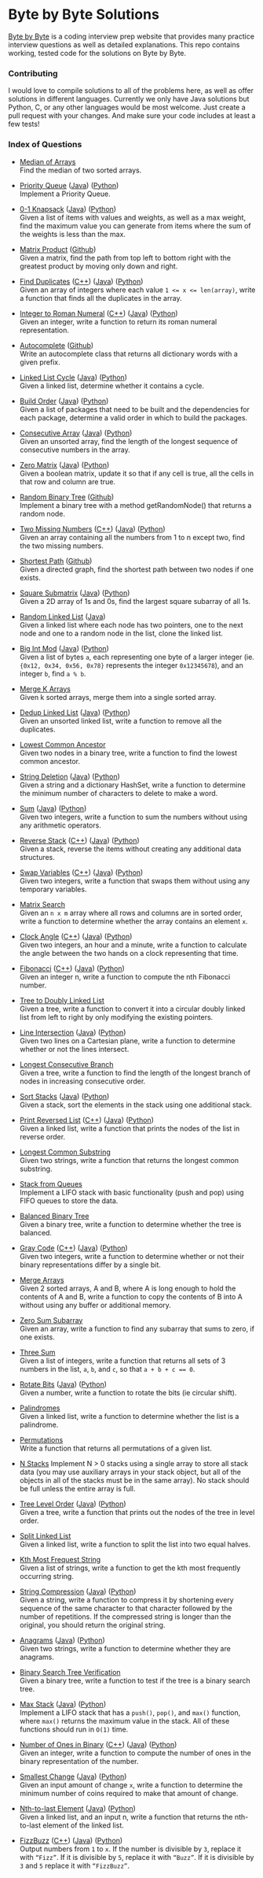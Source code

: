 # Byte by Byte Solutions
[Byte by Byte](http://www.byte-by-byte.com) is a coding interview prep website that provides many practice interview questions as well as detailed explanations. This repo contains working, tested code for the solutions on Byte by Byte.

### Contributing
I would love to compile solutions to all of the problems here, as well as offer solutions in different languages. Currently we only have Java solutions but Python, C, or any other languages would be most welcome. Just create a pull request with your changes. And make sure your code includes at least a few tests!

### Index of Questions
* [Median of Arrays](http://www.byte-by-byte.com/median/)  
Find the median of two sorted arrays.

* [Priority Queue](http://www.byte-by-byte.com/priorityqueue/)
([Java](https://github.com/samgh/Byte-by-Byte-Solutions/blob/master/java/PriorityQueue.java))
([Python](https://github.com/samgh/Byte-by-Byte-Solutions/blob/master/python/PriorityQueue.py))<br>
Implement a Priority Queue.

* [0-1 Knapsack](http://www.byte-by-byte.com/01knapsack/)
([Java](https://github.com/samgh/Byte-by-Byte-Solutions/blob/master/java/Knapsack.java))
([Python](https://github.com/samgh/Byte-by-Byte-Solutions/blob/master/python/Knapsack.py))<br>
Given a list of items with values and weights, as well as a max weight, find the maximum value you can generate from items where the sum of the weights is less than the max.

* [Matrix Product](http://www.byte-by-byte.com/matrixproduct/)
([Github](https://github.com/samgh/Byte-by-Byte-Solutions/blob/master/java/MatrixProduct.java))<br>
Given a matrix, find the path from top left to bottom right with the greatest product by moving only down and right.

* [Find Duplicates](http://www.byte-by-byte.com/findduplicates/)
([C++](https://github.com/samgh/Byte-by-Byte-Solutions/blob/master/cpp/FindDuplicates.cpp))
([Java](https://github.com/samgh/Byte-by-Byte-Solutions/blob/master/java/FindDuplicates.java))
([Python](https://github.com/samgh/Byte-by-Byte-Solutions/blob/master/python/FindDuplicates.py))<br>
Given an array of integers where each value `1 <= x <= len(array)`, write a function that finds all the duplicates in the array.

* [Integer to Roman Numeral](http://www.byte-by-byte.com/inttoroman/)
([C++](https://github.com/samgh/Byte-by-Byte-Solutions/blob/master/cpp/IntToRoman.cpp))
([Java](https://github.com/samgh/Byte-by-Byte-Solutions/blob/master/java/IntToRoman.java))
([Python](https://github.com/samgh/Byte-by-Byte-Solutions/blob/master/pythopython/IntToRoman.py))<br>
Given an integer, write a function to return its roman numeral representation.

* [Autocomplete](http://www.byte-by-byte.com/autocomplete/) ([Github](https://github.com/samgh/Byte-by-Byte-Solutions/blob/master/java/Autocomplete.java))  
Write an autocomplete class that returns all dictionary words with a given prefix.

* [Linked List Cycle](http://www.byte-by-byte.com/listcycles/)
([Java](https://github.com/samgh/Byte-by-Byte-Solutions/blob/master/java/LinkedListCycle.java))
([Python](https://github.com/samgh/Byte-by-Byte-Solutions/blob/master/python/LinkedListCycle.py))<br>
Given a linked list, determine whether it contains a cycle.

* [Build Order](http://www.byte-by-byte.com/buildorder/)
([Java](https://github.com/samgh/Byte-by-Byte-Solutions/blob/master/java/BuildOrder.java))
([Python](https://github.com/samgh/Byte-by-Byte-Solutions/blob/master/python/BuildOrder.py))<br>
Given a list of packages that need to be built and the dependencies for each package, determine a valid order in which to build the packages.

* [Consecutive Array](http://www.byte-by-byte.com/consecutivearray/)
([Java](https://github.com/samgh/Byte-by-Byte-Solutions/blob/master/java/ConsecutiveArray.java))
([Python](https://github.com/samgh/Byte-by-Byte-Solutions/blob/master/python/ConsecutiveArray.py))<br>
Given an unsorted array, find the length of the longest sequence of consecutive numbers in the array.

* [Zero Matrix](http://www.byte-by-byte.com/zeromatrix/)
([Java](https://github.com/samgh/Byte-by-Byte-Solutions/blob/master/java/ZeroMatrix.java))
([Python](https://github.com/samgh/Byte-by-Byte-Solutions/blob/master/python/ZeroMatrix.py))<br>
Given a boolean matrix, update it so that if any cell is true, all the cells in that row and column are true.

* [Random Binary Tree](http://www.byte-by-byte.com/randombinarytree/) ([Github](https://github.com/samgh/Byte-by-Byte-Solutions/blob/master/java/RandomTree.java))  
Implement a binary tree with a method getRandomNode() that returns a random node.

* [Two Missing Numbers](http://www.byte-by-byte.com/twomissingnumbers/)
([C++](https://github.com/samgh/Byte-by-Byte-Solutions/blob/master/cpp/TwoMissingNumbers.cpp))
([Java](https://github.com/samgh/Byte-by-Byte-Solutions/blob/master/java/TwoMissingNumbers.java))
([Python](https://github.com/samgh/Byte-by-Byte-Solutions/blob/master/python/TwoMissingNumbers.py))<br>
Given an array containing all the numbers from 1 to n except two, find the two missing numbers.

* [Shortest Path](http://www.byte-by-byte.com/shortestpath/) ([Github](https://github.com/samgh/Byte-by-Byte-Solutions/blob/master/java/ShortestPath.java))  
Given a directed graph, find the shortest path between two nodes if one exists.

* [Square Submatrix](http://www.byte-by-byte.com/squaresubmatrix/)
([Java](https://github.com/samgh/Byte-by-Byte-Solutions/blob/master/java/SquareSubmatrix.java))
([Python](https://github.com/samgh/Byte-by-Byte-Solutions/blob/master/python/SquareSubmatrix.py))<br>
Given a 2D array of 1s and 0s, find the largest square subarray of all 1s.

* [Random Linked List](http://www.byte-by-byte.com/randomlinkedlist/)
([Java](https://github.com/samgh/Byte-by-Byte-Solutions/blob/master/java/RandomLinkedList.java))<br>
Given a linked list where each node has two pointers, one to the next node and one to a random node in the list, clone the linked list.

* [Big Int Mod](http://www.byte-by-byte.com/bigintmod/)
([Java](https://github.com/samgh/Byte-by-Byte-Solutions/blob/master/java/BigIntMod.java))
([Python](https://github.com/samgh/Byte-by-Byte-Solutions/blob/master/python/BigIntMod.py))<br>
Given a list of bytes `a`, each representing one byte of a larger integer (ie. `{0x12, 0x34, 0x56, 0x78}` represents the integer `0x12345678`), and an integer `b`, find `a % b`.

* [Merge K Arrays](http://www.byte-by-byte.com/mergekarrays/)  
Given k sorted arrays, merge them into a single sorted array.

* [Dedup Linked List](http://www.byte-by-byte.com/deduplinkedlist/)
([Java](https://github.com/samgh/Byte-by-Byte-Solutions/blob/master/java/DedupLinkedList.java))
([Python](https://github.com/samgh/Byte-by-Byte-Solutions/blob/master/python/DedupLinkedList.py))<br>
Given an unsorted linked list, write a function to remove all the duplicates.

* [Lowest Common Ancestor](http://www.byte-by-byte.com/lowestcommonancestor/)  
Given two nodes in a binary tree, write a function to find the lowest common ancestor.

* [String Deletion](http://www.byte-by-byte.com/stringdeletion/)
([Java](https://github.com/samgh/Byte-by-Byte-Solutions/blob/master/java/StringDeletion.java))
([Python](https://github.com/samgh/Byte-by-Byte-Solutions/blob/master/python/StringDeletion.py))<br>
Given a string and a dictionary HashSet, write a function to determine the minimum number of characters to delete to make a word.

* [Sum](http://www.byte-by-byte.com/sum/)
([Java](https://github.com/samgh/Byte-by-Byte-Solutions/blob/master/java/Sum.java))
([Python](https://github.com/samgh/Byte-by-Byte-Solutions/blob/master/python/Sum.py))<br>
Given two integers, write a function to sum the numbers without using any arithmetic operators.

* [Reverse Stack](http://www.byte-by-byte.com/reversestack/)
([C++](https://github.com/samgh/Byte-by-Byte-Solutions/blob/master/cpp/ReverseStack.cpp))
([Java](https://github.com/samgh/Byte-by-Byte-Solutions/blob/master/java/ReverseStack.java))
([Python](https://github.com/samgh/Byte-by-Byte-Solutions/blob/master/python/ReverseStack.py))<br>
Given a stack, reverse the items without creating any additional data structures.

* [Swap Variables](http://www.byte-by-byte.com/swapvariables/)
([C++](https://github.com/samgh/Byte-by-Byte-Solutions/blob/master/cpp/SwapVariables.cpp))
([Java](https://github.com/samgh/Byte-by-Byte-Solutions/blob/master/java/SwapVariables.java))
([Python](https://github.com/samgh/Byte-by-Byte-Solutions/blob/master/python/SwapVariables.py))<br>
Given two integers, write a function that swaps them without using any temporary variables.

* [Matrix Search](http://www.byte-by-byte.com/matrixsearch/)  
Given an `n x m` array where all rows and columns are in sorted order, write a function to determine whether the array contains an element `x`.

* [Clock Angle](http://www.byte-by-byte.com/clockangle/)
([C++](https://github.com/samgh/Byte-by-Byte-Solutions/blob/master/cpp/ClockAngle.cpp))
([Java](https://github.com/samgh/Byte-by-Byte-Solutions/blob/master/java/ClockAngle.java))
([Python](https://github.com/samgh/Byte-by-Byte-Solutions/blob/master/python/ClockAngle.py))<br>
Given two integers, an hour and a minute, write a function to calculate the angle between the two hands on a clock representing that time.

* [Fibonacci](http://www.byte-by-byte.com/fibonacci/)
([C++](https://github.com/samgh/Byte-by-Byte-Solutions/blob/master/cpp/Fibonacci.cpp))
([Java](https://github.com/samgh/Byte-by-Byte-Solutions/blob/master/java/Fibonacci.java))
([Python](https://github.com/samgh/Byte-by-Byte-Solutions/blob/master/python/Fibonacci.py))<br>
Given an integer n, write a function to compute the nth Fibonacci number.

* [Tree to Doubly Linked List](http://www.byte-by-byte.com/treetolist/)  
Given a tree, write a function to convert it into a circular doubly linked list from left to right by only modifying the existing pointers.

* [Line Intersection](http://www.byte-by-byte.com/lineintersection/)
([Java](https://github.com/samgh/Byte-by-Byte-Solutions/blob/master/java/LineIntersection.java))
([Python](https://github.com/samgh/Byte-by-Byte-Solutions/blob/master/python/LineIntersection.py))<br>
Given two lines on a Cartesian plane, write a function to determine whether or not the lines intersect.

* [Longest Consecutive Branch](http://www.byte-by-byte.com/longestbranch/)  
Given a tree, write a function to find the length of the longest branch of nodes in increasing consecutive order.

* [Sort Stacks](http://www.byte-by-byte.com/sortstacks/)
([Java](https://github.com/samgh/Byte-by-Byte-Solutions/blob/master/java/SortStacks.java))
([Python](https://github.com/samgh/Byte-by-Byte-Solutions/blob/master/python/SortStacks.py))<br>
Given a stack, sort the elements in the stack using one additional stack.

* [Print Reversed List](http://www.byte-by-byte.com/printreversedlist/)
([C++](https://github.com/samgh/Byte-by-Byte-Solutions/blob/master/cpp/PrintReversedList.cpp))
([Java](https://github.com/samgh/Byte-by-Byte-Solutions/blob/master/java/PrintReversedList.java))
([Python](https://github.com/samgh/Byte-by-Byte-Solutions/blob/master/python/PrintReversedList.py))<br>
Given a linked list, write a function that prints the nodes of the list in reverse order.

* [Longest Common Substring](http://www.byte-by-byte.com/longestsubstring/)  
Given two strings, write a function that returns the longest common substring.

* [Stack from Queues](http://www.byte-by-byte.com/stackfromqueues/)  
Implement a LIFO stack with basic functionality (push and pop) using FIFO queues to store the data.

* [Balanced Binary Tree](http://www.byte-by-byte.com/balancedtree/)  
Given a binary tree, write a function to determine whether the tree is balanced.

* [Gray Code](http://www.byte-by-byte.com/graycode/)
([C++](https://github.com/samgh/Byte-by-Byte-Solutions/blob/master/cpp/GrayCode.cpp))
([Java](https://github.com/samgh/Byte-by-Byte-Solutions/blob/master/java/GrayCode.java))
([Python](https://github.com/samgh/Byte-by-Byte-Solutions/blob/master/python/GrayCode.py))<br>
Given two integers, write a function to determine whether or not their binary representations differ by a single bit.

* [Merge Arrays](http://www.byte-by-byte.com/mergearrays/)  
Given 2 sorted arrays, A and B, where A is long enough to hold the contents of A and B, write a function to copy the contents of B into A without using any buffer or additional memory.

* [Zero Sum Subarray](http://www.byte-by-byte.com/zerosum/)  
Given an array, write a function to find any subarray that sums to zero, if one exists.

* [Three Sum](http://www.byte-by-byte.com/threesum/)  
Given a list of integers, write a function that returns all sets of 3 numbers in the list, `a`, `b`, and `c`, so that `a + b + c == 0`.

* [Rotate Bits](http://www.byte-by-byte.com/rotatebits/)
([Java](https://github.com/samgh/Byte-by-Byte-Solutions/blob/master/java/RotateBits.java))
([Python](https://github.com/samgh/Byte-by-Byte-Solutions/blob/master/python/RotateBits.py))<br>
Given a number, write a function to rotate the bits (ie circular shift).

* [Palindromes](http://www.byte-by-byte.com/palindromes/)  
Given a linked list, write a function to determine whether the list is a palindrome.

* [Permutations](http://www.byte-by-byte.com/permutations/)  
Write a function that returns all permutations of a given list.

* [N Stacks](http://www.byte-by-byte.com/nstacks/)
Implement N > 0 stacks using a single array to store all stack data (you may use auxiliary arrays in your stack object, but all of the objects in all of the stacks must be in the same array). No stack should be full unless the entire array is full.

* [Tree Level Order](http://www.byte-by-byte.com/treelevelorder/)
([Java](https://github.com/samgh/Byte-by-Byte-Solutions/blob/master/java/TreeLevelOrder.java))
([Python](https://github.com/samgh/Byte-by-Byte-Solutions/blob/master/python/TreeLevelOrder.py))<br>
Given a tree, write a function that prints out the nodes of the tree in level order.

* [Split Linked List](http://www.byte-by-byte.com/splitlinkedlist/)  
Given a linked list, write a function to split the list into two equal halves.

* [Kth Most Frequest String](http://www.byte-by-byte.com/kthmostfrequentstring/)  
Given a list of strings, write a function to get the kth most frequently occurring string.

* [String Compression](http://www.byte-by-byte.com/stringcompression/)
([Java](https://github.com/samgh/Byte-by-Byte-Solutions/blob/master/java/StringCompression.java))
([Python](https://github.com/samgh/Byte-by-Byte-Solutions/blob/master/python/StringCompression.py))<br>
Given a string, write a function to compress it by shortening every sequence of the same character to that character followed by the number of repetitions. If the compressed string is longer than the original, you should return the original string.

* [Anagrams](http://www.byte-by-byte.com/anagrams/)
([Java](https://github.com/samgh/Byte-by-Byte-Solutions/blob/master/java/Anagrams.java))
([Python](https://github.com/samgh/Byte-by-Byte-Solutions/blob/master/python/Anagrams.py))<br>
Given two strings, write a function to determine whether they are anagrams.

* [Binary Search Tree Verification](http://www.byte-by-byte.com/binarysearchtree/)  
Given a binary tree, write a function to test if the tree is a binary search tree.

* [Max Stack](http://www.byte-by-byte.com/maxstack/)
([Java](https://github.com/samgh/Byte-by-Byte-Solutions/blob/master/java/MaxStack.java))
([Python](https://github.com/samgh/Byte-by-Byte-Solutions/blob/master/python/MaxStack.py))<br>
Implement a LIFO stack that has a `push()`, `pop()`, and `max()` function, where `max()` returns the maximum value in the stack. All of these functions should run in `O(1)` time.

* [Number of Ones in Binary](http://www.byte-by-byte.com/onesinbinary/)
([C++](https://github.com/samgh/Byte-by-Byte-Solutions/blob/master/cpp/OnesInBinary.cpp))
([Java](https://github.com/samgh/Byte-by-Byte-Solutions/blob/master/java/OnesInBinary.java))
([Python](https://github.com/samgh/Byte-by-Byte-Solutions/blob/master/python/OnesInBinary.py))<br>
Given an integer, write a function to compute the number of ones in the binary representation of the number.

* [Smallest Change](http://www.byte-by-byte.com/smallestchange/)
([Java](https://github.com/samgh/Byte-by-Byte-Solutions/blob/master/java/SmallestChange.java))
([Python](https://github.com/samgh/Byte-by-Byte-Solutions/blob/master/python/SmallestChange.py))<br>
Given an input amount of change `x`, write a function to determine the minimum number of coins required to make that amount of change.

* [Nth-to-last Element](http://www.byte-by-byte.com/nthtolastelement)
([Java](https://github.com/samgh/Byte-by-Byte-Solutions/blob/master/java/NthToLast.java))
([Python](https://github.com/samgh/Byte-by-Byte-Solutions/blob/master/python/NthToLast.py))<br>
Given a linked list, and an input n, write a function that returns the nth-to-last element of the linked list.

* [FizzBuzz](http://www.byte-by-byte.com/fizzbuzz/)
([C++](https://github.com/samgh/Byte-by-Byte-Solutions/blob/master/cpp/FizzBuzz.cpp))
([Java](https://github.com/samgh/Byte-by-Byte-Solutions/blob/master/java/FizzBuzz.java))
([Python](https://github.com/samgh/Byte-by-Byte-Solutions/blob/master/python/FizzBuzz.py))<br>
Output numbers from `1` to `x`. If the number is divisible by `3`, replace it with `“Fizz”`. If it is divisible by `5`, replace it with `“Buzz”`. If it is divisible by `3` and `5` replace it with `“FizzBuzz”`.

